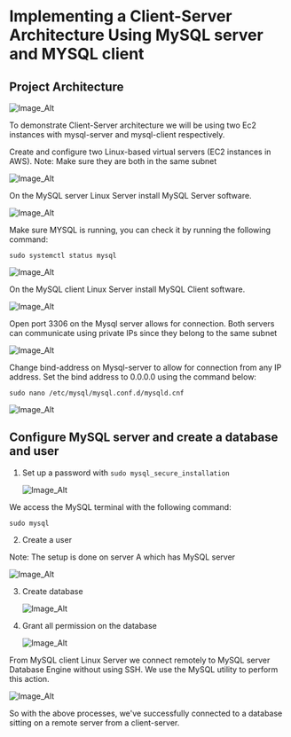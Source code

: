 # Implementing a Client-Server Architecture Using MySQL server and MYSQL client

## Project Architecture

![Image_Alt](https://github.com/tochinicky/client_server_architecture/assets/29289689/fa89752d-f5f2-4261-a796-368d6d532a48)

To demonstrate Client-Server architecture we will be using two Ec2 instances with mysql-server and mysql-client respectively.

Create and configure two Linux-based virtual servers (EC2 instances in AWS).
Note: Make sure they are both in the same subnet

![Image_Alt](https://github.com/tochinicky/client_server_architecture/assets/29289689/5b20e7be-54a2-4205-96c8-90f9895fe991)

On the MySQL server Linux Server install MySQL Server software.

![Image_Alt](https://github.com/tochinicky/client_server_architecture/assets/29289689/ac7b0e7f-a9d5-4728-93c9-93519e174274)

Make sure MYSQL is running, you can check it by running the following command:

`sudo systemctl status mysql`

![Image_Alt](https://github.com/tochinicky/client_server_architecture/assets/29289689/3f1b2468-58f2-4cda-9028-e191504ac5e7)

On the MySQL client Linux Server install MySQL Client software.

![Image_Alt](https://github.com/tochinicky/client_server_architecture/assets/29289689/02ce28c4-11c2-4cad-afa1-782e0377571b)

Open port 3306 on the Mysql server allows for connection. Both servers can communicate using private IPs since they belong to the same subnet

![Image_Alt](https://github.com/tochinicky/client_server_architecture/assets/29289689/bc312e69-e1a4-4711-9575-8cbb06b4ade2")

Change bind-address on Mysql-server to allow for connection from any IP address. Set the bind address to 0.0.0.0 using the command below:

`sudo nano /etc/mysql/mysql.conf.d/mysqld.cnf`

![Image_Alt](https://github.com/tochinicky/client_server_architecture/assets/29289689/87e162e0-7543-49a8-909d-3444660c4bc6)

## Configure MySQL server and create a database and user

1. Set up a password with `sudo mysql_secure_installation`

   ![Image_Alt](https://github.com/tochinicky/client_server_architecture/assets/29289689/7c4c20a4-cd3e-4cdb-b142-1bc01bf5fe2a)

We access the MySQL terminal with the following command:

`sudo mysql`

2.  Create a user

Note: The setup is done on server A which has MySQL server

![Image_Alt](https://github.com/tochinicky/client_server_architecture/assets/29289689/63d68e32-bb02-446e-bc6e-3e74a0983a1d)

3. Create database

   ![Image_Alt](https://github.com/tochinicky/client_server_architecture/assets/29289689/73ab38ff-8356-400c-bb1b-602119a0ca6f)

4. Grant all permission on the database

   ![Image_Alt](https://github.com/tochinicky/client_server_architecture/assets/29289689/9ea58855-1147-482c-906b-1f3c1b575c79)

From MySQL client Linux Server we connect remotely to MySQL server Database Engine without using SSH. We use the MySQL utility to perform this action.

![Image_Alt](https://github.com/tochinicky/client_server_architecture/assets/29289689/452f125f-6d48-4a24-8d94-17650af213be)

So with the above processes, we've successfully connected to a database sitting on a remote server from a client-server.
